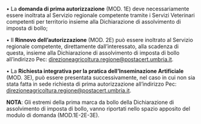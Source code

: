 • La **domanda di prima autorizzazione** (MOD. 1E) deve necessariamente essere inoltrata al Servizio regionale competente tramite i Servizi Veterinari competenti per territorio insieme alla Dichiarazione di assolvimento di imposta di bollo;

• Il **Rinnovo dell’autorizzazione** (MOD. 2E) può essere inoltrato al Servizio regionale competente, direttamente dall’interessato, alla scadenza di questa, insieme alla Dichiarazione di assolvimento di imposta di bollo all’indirizzo Pec: [direzioneagricoltura.regione@postacert.umbria.it](direzioneagricoltura.regione@postacert.umbria.it).

• La **Richiesta integrativa per la pratica dell’Inseminazione Artificiale** (MOD. 3E), può essere presentata successivamente, nel caso in cui non sia stata fatta in sede richiesta di prima autorizzazione all’indirizzo Pec: [direzioneagricoltura.regione@postacert.umbria.it](direzioneagricoltura.regione@postacert.umbria.it).


**NOTA**: Gli estremi della prima marca da bollo della Dichiarazione di assolvimento di imposta di bollo, vanno riportati nello spazio apposito del modulo di domanda (MOD.1E-2E-3E).
